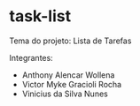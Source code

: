 # task-list
Tema do projeto: Lista de Tarefas

Integrantes:
- Anthony Alencar Wollena
- Victor Myke Gracioli Rocha
- Vinicius da Silva Nunes